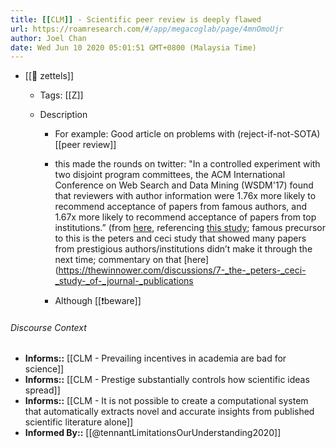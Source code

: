 ```yaml
---
title: [[CLM]] - Scientific peer review is deeply flawed
url: https://roamresearch.com/#/app/megacoglab/page/4mnOmoUjr
author: Joel Chan
date: Wed Jun 10 2020 05:01:51 GMT+0800 (Malaysia Time)
---
```


- [[🌲 zettels]]

    - Tags: [[Z]]

    - Description

        - For example: Good article on problems with (reject-if-not-SOTA) [[peer review]]

        - this made the rounds on twitter: "In a controlled experiment with two disjoint program committees, the ACM International Conference on Web Search and Data Mining (WSDM'17) found that reviewers with author information were 1.76x more likely to recommend acceptance of papers from famous authors, and 1.67x more likely to recommend acceptance of papers from top institutions.” (from [here](https://cacm.acm.org/magazines/2018/6/228027-effectiveness-of-anonymization-in-double-blind-review/fulltext#R6), referencing [this study](https://arxiv.org/pdf/1702.00502.pdf); famous precursor to this is the peters and ceci study that showed many papers from prestigious authors/institutions didn’t make it through the next time; commentary on that [here](https://thewinnower.com/discussions/7-_the-_peters-_ceci-_study-_of-_journal-_publications

        - Although [[❗beware]]

###### Discourse Context

- **Informs::** [[CLM - Prevailing incentives in academia are bad for science]]
- **Informs::** [[CLM - Prestige substantially controls how scientific ideas spread]]
- **Informs::** [[CLM - It is not possible to create a computational system that automatically extracts novel and accurate insights from published scientific literature alone]]
- **Informed By::** [[@tennantLimitationsOurUnderstanding2020]]
